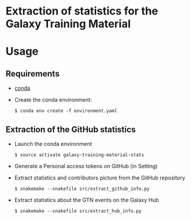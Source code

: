 Extraction of statistics for the Galaxy Training Material
================

# Usage

## Requirements

- [conda]()
- Create the conda environment:

    ```
    $ conda env create -f environment.yaml
    ```

## Extraction of the GitHub statistics

- Launch the conda environment

    ```
    $ source activate galaxy-training-material-stats
    ```

- Generate a Personal access tokens on GitHub (in Setting)
    
- Extract statistics and contributors picture from the GitHub repository

    ```
    $ snakemake --snakefile src/extract_github_info.py
    ```

- Extract statistics about the GTN events on the Galaxy Hub

    ```
    $ snakemake --snakefile src/extract_hub_info.py
    ```